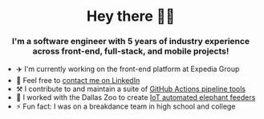 <h1 align="center">Hey there 👨‍💻</h1>

<h3 align="center">I'm a software engineer with 5 years of industry experience across front-end, full-stack, and mobile projects!</h3>

- :airplane: I'm currently working on the front-end platform at Expedia Group
- 💬 Feel free to [contact me on LinkedIn](https://linkedin.com/in/aschwenn)
- ⚒️ I contribute to and maintain a suite of [GitHub Actions pipeline tools](https://github.com/ExpediaGroup/github-helpers)
- 🐘 I worked with the Dallas Zoo to create [IoT automated elephant feeders](https://github.com/Internet-of-Zoo-Things)
- ⚡ Fun fact: I was on a breakdance team in high school and college
